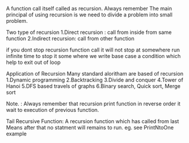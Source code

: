 A function call itself called as recursion.
Always remember The main principal of using recursion is  we need to divide a problem 
into small problem.

Two type of recursion
1.Direct recursion : call from inside from same function
2.Indirect recursion: call from other function

if you dont stop recursion function call it will not stop at somewhere
run infinite time
to stop it some where we write base case
a condition which help to exit out of loop

Application of Recursion
Many standard aloritham are based of recursion
1.Dynamic programming
2.Backtracking
3.Divide and conquer
4.Tower of Hanoi
5.DFS based travels of graphs
6.Binary search, Quick sort, Merge sort

Note. : Always remember that recursion print function in reverse order
it wait to execution of previous function.

Tail Recursive Function:
A recursion function which has called from last
Means after that no statment will remains to run.
eg. see PrintNtoOne example
